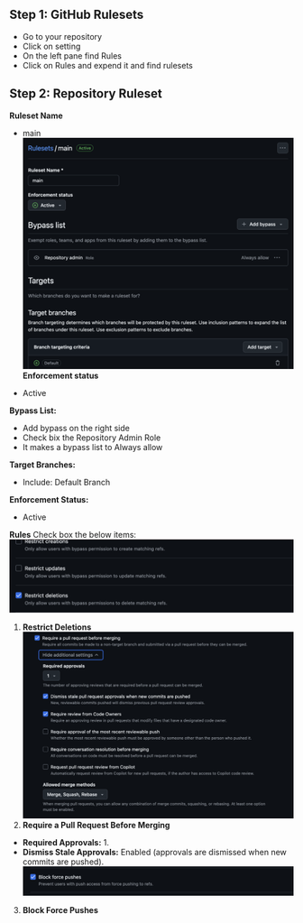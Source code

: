 
## Step 1: GitHub Rulesets
- Go to your repository
- Click on setting
- On the left pane find Rules
- Click on Rules and expend it and find rulesets


## Step 2: Repository Ruleset

**Ruleset Name** 

- main 
![1.png](figs/1.png)
**Enforcement status** 


- Active

**Bypass List:**  

- Add bypass on the right side
- Check bix the Repository Admin Role
- It makes a bypass list to Always allow

**Target Branches:**  

- Include: Default Branch

**Enforcement Status:** 

- Active  


**Rules**
Check box the below items:
![2.png](figs/2.png)
1. **Restrict Deletions**
![3.png](figs/3.png)
2. **Require a Pull Request Before Merging**
 - **Required Approvals:** 1.
 - **Dismiss Stale Approvals:** Enabled (approvals are dismissed when new commits are pushed).
![4.png](figs/4.png)
3. **Block Force Pushes** 

